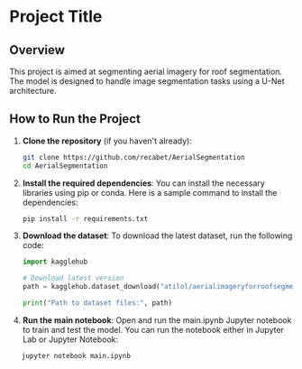 # Project Title

## Overview

This project is aimed at segmenting aerial imagery for roof segmentation. The model is designed to handle image segmentation tasks using a U-Net architecture.

## How to Run the Project

1. **Clone the repository** (if you haven't already):
   ```bash
   git clone https://github.com/recabet/AerialSegmentation
   cd AerialSegmentation
   ```
2. **Install the required dependencies**: You can install the necessary libraries using pip or conda. Here is a sample command to install the dependencies:
    ```bash
   pip install -r requirements.txt

    ```
3. **Download the dataset**: To download the latest dataset, run the following code:
    ```py
    import kagglehub

    # Download latest version
    path = kagglehub.dataset_download("atilol/aerialimageryforroofsegmentation")
    
    print("Path to dataset files:", path)

    ```
4. **Run the main notebook**: Open and run the main.ipynb Jupyter notebook to train and test the model. You can run the notebook either in Jupyter Lab or Jupyter Notebook:

```bash
   jupyter notebook main.ipynb
```